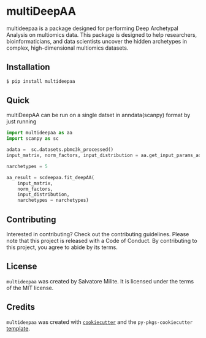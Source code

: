# multiDeepAA

multideepaa is a package designed for performing Deep Archetypal Analysis on multiomics data. This package is designed to help researchers, bioinformaticians, and data scientists uncover the hidden archetypes in complex, high-dimensional multiomics datasets.

## Installation

```bash
$ pip install multideepaa
```

## Quick

multiDeepAA can be run on a single datset in anndata(scanpy) format by just running 

```python
import multideepaa as aa
import scanpy as sc

adata =  sc.datasets.pbmc3k_processed()
input_matrix, norm_factors, input_distribution = aa.get_input_params_adata(adata)

narchetypes = 5

aa_result = scdeepaa.fit_deepAA(
    input_matrix,
    norm_factors,
    input_distribution,
    narchetypes = narchetypes)


```

## Contributing

Interested in contributing? Check out the contributing guidelines. Please note that this project is released with a Code of Conduct. By contributing to this project, you agree to abide by its terms.

## License

`multideepaa` was created by Salvatore Milite. It is licensed under the terms of the MIT license.

## Credits

`multideepaa` was created with [`cookiecutter`](https://cookiecutter.readthedocs.io/en/latest/) and the `py-pkgs-cookiecutter` [template](https://github.com/py-pkgs/py-pkgs-cookiecutter).
